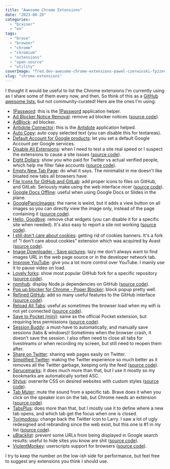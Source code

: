 ```yaml
---
title: "Awesome Chrome Extensions"
date: "2023-08-28"
categories: 
  - "brainer"
  - "en"
tags: 
  - "brave"
  - "browser"
  - "chrome"
  - "chromium"
  - "extensions"
  - "open-source"
  - "utility"
coverImage: "fred.dev-awesome-chrome-extensions-pawel-czerwinski-fpzzev0uqwa-unsplash.jpg"
slug: "chrome-extensions"
---
```


I thought it would be useful to list the Chrome extensions I'm currently using as I share some of them every now, and then. So think of this as a [GitHub awesome lists](https://github.com/topics/awesome), but not community-curated! Here are the ones I'm using:

- [1Password](https://chrome.google.com/webstore/detail/1password-%E2%80%93-password-mana/aeblfdkhhhdcdjpifhhbdiojplfjncoa): this is the [1Password](https://1password.com/) application helper.
- [Ad Blocker Notice Removal](https://chrome.google.com/webstore/detail/ad-blocker-notice-removal/bnohpbaeckhhfnfijdnapgmbldkigchl/): remove ad blocker notices ([source code](https://github.com/fire015/adblocker-notice-removal)).
- [AdBlock](https://chrome.google.com/webstore/detail/adblock-%E2%80%94-best-ad-blocker/gighmmpiobklfepjocnamgkkbiglidom): ad blocker.
- [Antidote Connector](https://chrome.google.com/webstore/detail/connecteur-antidote/lmbopdiikkamfphhgcckcjhojnokgfeo): this is the [Antidote](https://www.antidote.info/en/) application helped.
- [Auto Copy](https://chrome.google.com/webstore/detail/auto-copy/bijpdibkloghppkbmhcklkogpjaenfkg): auto copy selected text (you can disable this for textareas).
- [Default Account for Google products](https://chrome.google.com/webstore/detail/default-account-for-googl/bnocikekcdchphdpfffcgikiblhnkdad/related?authuser=0): let you set a default Google Account per Google services.
- [Disable All Extensions](https://chrome.google.com/webstore/detail/disable-all-extensions/ailfldpmpboolaihojfagmmfbhcgohne/): when I need to test a site real speed or I suspect the extensions to cause a site issues ([source code](https://github.com/ItzBlinkzy/disable-all-extensions)).
- [Eight Dollars](https://chrome.google.com/webstore/detail/eight-dollars/fjbponfbognnefnmbffcfllkibbbobki): show you who paid for Twitter vs actual verified people, which help me filter fake accounts ([source code](https://github.com/wseagar/eight-dollars)).
- [Empty New Tab Page](https://chrome.google.com/webstore/detail/empty-new-tab-page/dpjamkmjmigaoobjbekmfgabipmfilij): do what it says. The minimalist in me doesn't like bloated new tabs all browsers have.
- [File Icons for GitHub and GitLab](https://chrome.google.com/webstore/detail/file-icons-for-github-and/ficfmibkjjnpogdcfhfokmihanoldbfe): add proper icons to files on GitHub, and GitLab. Seriously make using the web interface nicer ([source code](https://github.com/homerchen19/github-file-icons)).
- [Google Docs Offline](https://chrome.google.com/webstore/detail/google-docs-offline/ghbmnnjooekpmoecnnnilnnbdlolhkhi): useful when using Google Docs or Slides in the plane.
- [GooglePanicImages](https://chrome.google.com/webstore/detail/googlepanicimages/ofnokbendbpfgbomaepcomeciblhphip): the name is weird, but it adds a view button on all images so you can directly view the image only, instead of the page containing it ([source code](https://github.com/jrie/googlePanicImage)).
- [Hello, Goodbye](https://chrome.google.com/webstore/detail/hello-goodbye/nihpfpbibfgpgnfpbfedkdokihggapoi/): remove chat widgets (you can disable it for a specific site when needed). It's also easy to report a site not working ([source code](https://github.com/bcye/Hello-Goodbye)).
- [I still don't care about cookies](https://chrome.google.com/webstore/detail/i-still-dont-care-about-c/edibdbjcniadpccecjdfdjjppcpchdlm): getting rid of cookies banners. It's a fork of "I don't care about cookies" extension which was acquired by Avast ([source code](https://github.com/OhMyGuus/I-Still-Dont-Care-About-Cookies)).
- [Image Downloader - Save pictures](https://chrome.google.com/webstore/detail/image-downloader-save-pic/daeljdgmllhgmbdkpgnaojldjkdgkbjg): lazy me don't always want to find images URL in the web page source or in the developer network tab.
- [Improve YouTube](https://chrome.google.com/webstore/detail/improve-youtube-%F0%9F%8E%A7-for-yo/bnomihfieiccainjcjblhegjgglakjdd): give you a lot more control over YouTube. I mainly use it to pause video on load.
- [Lovely forks](https://chrome.google.com/webstore/detail/lovely-forks/ialbpcipalajnakfondkflpkagbkdoib): show most popular GitHub fork for a specific repository ([source code](https://github.com/musically-ut/lovely-forks)).
- [npmhub](https://chrome.google.com/webstore/detail/npmhub/kbbbjimdjbjclaebffknlabpogocablj): display Node.js dependencies on GitHub ([source code](https://github.com/npmhub/npmhub)).
- [Pop up blocker for Chrome - Poper Blocker](https://chrome.google.com/webstore/detail/pop-up-blocker-for-chrome/bkkbcggnhapdmkeljlodobbkopceiche): block popup pretty well.
- [Refined GitHub](https://chrome.google.com/webstore/detail/refined-github/hlepfoohegkhhmjieoechaddaejaokhf): add so many useful features to the GitHub interface ([source code](https://github.com/refined-github/refined-github)).
- [Reload All Tabs](https://chrome.google.com/webstore/detail/reload-all-tabs/midkcinmplflbiflboepnahkboeonkam): useful as sometimes the browser load when my wifi is not yet connected ([source code](https://github.com/mohamedmansour/reload-all-tabs-extension/)).
- [Save to Pocket (mini)](https://chrome.google.com/webstore/detail/save-to-pocket-mini/calnfcidhlhdmmmnicdpddbmmjmfohem): same as the official Pocket extension, but requiring less permissions ([source code](https://github.com/evmar/pocket-mini)).
- [Session Buddy](https://chrome.google.com/webstore/detail/session-buddy/edacconmaakjimmfgnblocblbcdcpbko): a must-have to automatically, and manually save sessions (tabs & windows)! Sometimes when the browser crash, it doesn't save the session. I also often need to close all tabs for livestreams or when recording my screen, but still need to reopen them after.
- [Share on Twitter](https://chrome.google.com/webstore/detail/share-on-twitter/gkjgmeeoldebbdoehhngapnlfmdbmiie): sharing web pages easily on Twitter.
- [Simplified Twitter](https://chrome.google.com/webstore/detail/simplified-twitter/kfopmjhmejbgomgeajemgpgpbckpoopg): making the Twitter experience so much better as it removes all the Twitter garbage, keeping only the feed ([source code](https://github.com/brunolemos/simplified-twitter)).
- [Sprucemarks](https://chrome.google.com/webstore/detail/sprucemarks/fakeocdnmmmnokabaiflppclocckihoj): it does much more than that, but I use it mostly so my bookmarks are automatically sorted ASC.
- [Stylus](https://chrome.google.com/webstore/detail/stylus/clngdbkpkpeebahjckkjfobafhncgmne): overwrite CSS on desired websites with custom styles ([source code](https://github.com/openstyles/stylus/)).
- [Tab Muter](https://chrome.google.com/webstore/detail/tab-muter/bnclejfcblondkjliiblkojdeloomadd): mute the sound from a specific tab. Brave does it when you click on the speaker icon on the tab, but Chrome needs an extension ([source code](https://github.com/sersorrel/mute-tab)).
- [TabsPlus](https://chrome.google.com/webstore/detail/tabsplus/nikomkkhhpfoeamojhhgpfkpkdlfhfii): does more than that, but I mostly use it to define where a new tab opens, and which tab get the focus when one is closed.
- [Torimodosu](https://chrome.google.com/webstore/detail/torimodosu/bneejjfggkkiemoojmfjfepcoeaohbdc): change back the Twitter icon to Larry. I saw a lot of ugly redesigned and rebranding since the web exist, but this one is #1 in my list ([source code](https://github.com/hakuwo/Torimodosu)).
- [uBlacklist](https://chrome.google.com/webstore/detail/ublacklist/pncfbmialoiaghdehhbnbhkkgmjanfhe): prevent some URLs from being displayed in Google search results: useful to hide sites you know are shit ([source code](https://github.com/iorate/ublacklist)).
- [ViolentMonkey](https://chromewebstore.google.com/detail/violentmonkey/jinjaccalgkegednnccohejagnlnfdag): userscripts support for browsers ([source code](https://github.com/violentmonkey/violentmonkey)).

I try to keep the number on the low-ish side for performance, but feel free to suggest any extensions you think I should use.
